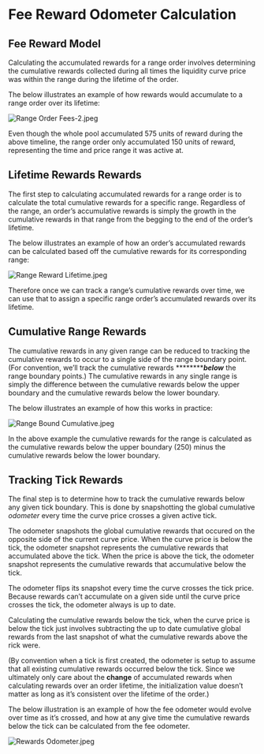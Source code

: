 # Fee Reward Odometer Calculation

## Fee Reward Model

Calculating the accumulated rewards for a range order involves determining the cumulative rewards collected during all times the liquidity curve price was within the range during the lifetime of the order.

The below illustrates an example of how rewards would accumulate to a range order over its lifetime:

![Range Order Fees-2.jpeg](./Range_Order_Fees-2.jpeg)

Even though the whole pool accumulated 575 units of reward during the above timeline, the range order only accumulated 150 units of reward, representing the time and price range it was active at. 

## Lifetime Rewards Rewards

The first step to calculating accumulated rewards for a range order is to calculate the total cumulative rewards for a specific range. Regardless of the range, an order’s accumulative rewards is simply the growth in the cumulative rewards in that range from the begging to the end of the order’s lifetime.

The below illustrates an example of how an order’s accumulated rewards can be calculated based off the cumulative rewards for its corresponding range:

![Range Reward Lifetime.jpeg](./Range_Reward_Lifetime.jpeg)

Therefore once we can track a range’s cumulative rewards over time, we can use that to assign a specific range order’s accumulated rewards over its lifetime.

## Cumulative Range Rewards

The cumulative rewards in any given range can be reduced to tracking the cumulative rewards to occur to a single side of the range boundary point. (For convention, we’ll track the cumulative rewards ***************below******* the range boundary points.) The cumulative rewards in any single range is simply the difference between the cumulative rewards below the upper boundary and the cumulative rewards below the lower boundary.

The below illustrates an example of how this works in practice:

![Range Bound Cumulative.jpeg](./Range_Bound_Cumulative.jpeg)

In the above example the cumulative rewards for the range is calculated as the cumulative rewards below the upper boundary (250) minus the cumulative rewards below the lower boundary.

## Tracking Tick Rewards

The final step is to determine how to track the cumulative rewards below any given tick boundary.  This is done by snapshotting the global cumulative *odometer* every time the curve price crosses a given active tick. 

The odometer snapshots the global cumulative rewards that occured on the opposite side of the current curve price. When the curve price is below the tick, the odometer snapshot represents the cumulative rewards that accumulated above the tick. When the price is above the tick, the odometer snapshot represents the cumulative rewards that accumulative below the tick. 

The odometer flips its snapshot every time the curve crosses the tick price. Because rewards can’t accumulate on a given side until the curve price crosses the tick, the odometer always is up to date. 

Calculating the cumulative rewards below the tick, when the curve price is below the tick just involves subtracting the up to date cumulative global rewards from the last snapshot of what the cumulative rewards above the rick were.

(By convention when a tick is first created, the odometer is setup to assume that all existing cumulative rewards occurred below the tick. Since we ultimately only care about the ******change****** of accumulated rewards when calculating rewards over an order lifetime, the initialization value doesn’t matter as long as it’s consistent over the lifetime of the order.)

The below illustration is an example of how the fee odometer would evolve over time as it’s crossed, and how at any give time the cumulative rewards below the tick can be calculated from the fee odometer.

![Rewards Odometer.jpeg](./Rewards_Odometer.jpeg)